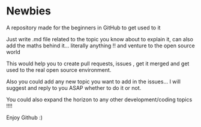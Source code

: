 # Newbies
A repository made for the beginners in GitHub to get used to it

Just write .md file related to the topic you know about to explain it, can also add the maths behind it... literally anything !! and venture to the open source world

This would help you to create pull requests, issues , get it merged and get used to the real open source environment.

Also you could add any new topic you want to add in the issues... I will suggest and reply to you ASAP whether to do it or not.

You could also expand the horizon to any other development/coding topics !!!!

Enjoy Github :)
